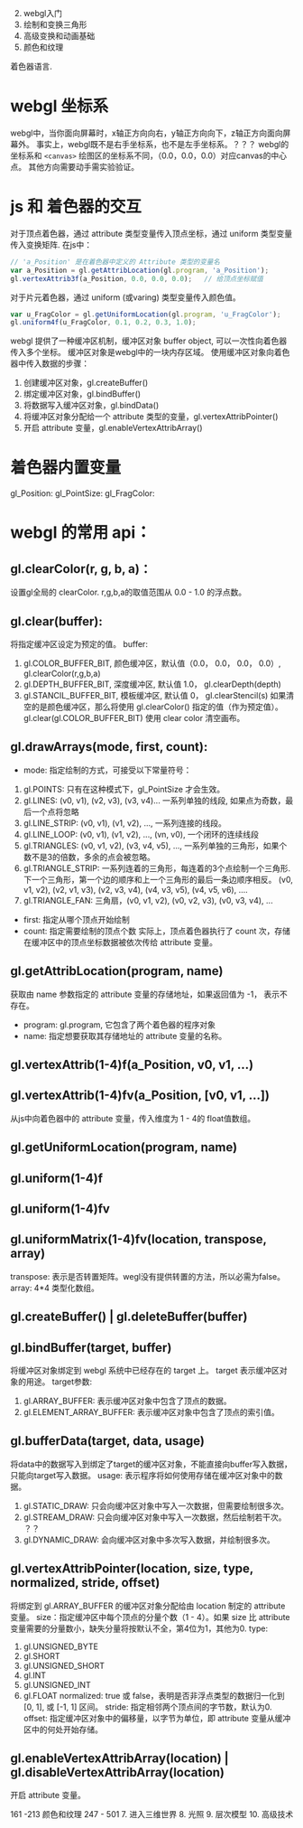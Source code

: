 

2. webgl入门
3. 绘制和变换三角形
4. 高级变换和动画基础
5. 颜色和纹理



着色器语言.


# webgl 坐标系
webgl中，当你面向屏幕时，x轴正方向向右，y轴正方向向下，z轴正方向面向屏幕外。
事实上，webgl既不是右手坐标系，也不是左手坐标系。？？？
webgl的坐标系和 `<canvas>` 绘图区的坐标系不同，（0.0，0.0，0.0）对应canvas的中心点。
其他方向需要动手需实验验证。

# js 和 着色器的交互
对于顶点着色器，通过 attribute 类型变量传入顶点坐标，通过 uniform 类型变量传入变换矩阵.
在js中：
```js
// 'a_Position' 是在着色器中定义的 Attribute 类型的变量名
var a_Position = gl.getAttribLocation(gl.program, 'a_Position');    
gl.vertexAttrib3f(a_Position, 0.0, 0.0, 0.0);   // 给顶点坐标赋值
```
对于片元着色器，通过 uniform (或varing) 类型变量传入颜色值。
```js
var u_FragColor = gl.getUniformLocation(gl.program, 'u_FragColor');
gl.uniform4f(u_FragColor, 0.1, 0.2, 0.3, 1.0);
```
webgl 提供了一种缓冲区机制，缓冲区对象 buffer object, 可以一次性向着色器传入多个坐标。
缓冲区对象是webgl中的一块内存区域。
使用缓冲区对象向着色器中传入数据的步骤：
1. 创建缓冲区对象，gl.createBuffer()
2. 绑定缓冲区对象，gl.bindBuffer()
3. 将数据写入缓冲区对象，gl.bindData()
4. 将缓冲区对象分配给一个 attribute 类型的变量，gl.vertexAttribPointer()
5. 开启 attribute 变量，gl.enableVertexAttribArray()



# 着色器内置变量
gl_Position:
gl_PointSize:
gl_FragColor:


# webgl 的常用 api：
## gl.clearColor(r, g, b, a)：
设置gl全局的 clearColor. r,g,b,a的取值范围从 0.0 - 1.0 的浮点数。
## gl.clear(buffer):
将指定缓冲区设定为预定的值。
buffer:
1. gl.COLOR_BUFFER_BIT, 颜色缓冲区，默认值（0.0， 0.0， 0.0， 0.0）, gl.clearColor(r,g,b,a)
2. gl.DEPTH_BUFFER_BIT, 深度缓冲区, 默认值 1.0， gl.clearDepth(depth)
3. gl.STANCIL_BUFFER_BIT, 模板缓冲区, 默认值 0， gl.clearStencil(s) 
如果清空的是颜色缓冲区，那么将使用 gl.clearColor() 指定的值（作为预定值）。
gl.clear(gl.COLOR_BUFFER_BIT) 使用 clear color 清空画布。
## gl.drawArrays(mode, first, count):
* mode: 指定绘制的方式，可接受以下常量符号：
1. gl.POINTS: 只有在这种模式下，gl_PointSize 才会生效。
2. gl.LINES: (v0, v1), (v2, v3), (v3, v4)... 一系列单独的线段, 如果点为奇数，最后一个点将忽略
3. gl.LINE_STRIP: (v0, v1), (v1, v2), ..., 一系列连接的线段。
4. gl.LINE_LOOP: (v0, v1), (v1, v2), ..., (vn, v0), 一个闭环的连续线段
5. gl.TRIANGLES: (v0, v1, v2), (v3, v4, v5), ..., 一系列单独的三角形，如果个数不是3的倍数，多余的点会被忽略。
6. gl.TRIANGLE_STRIP: 一系列连着的三角形，每连着的3个点绘制一个三角形.
下一个三角形，第一个边的顺序和上一个三角形的最后一条边顺序相反。
(v0, v1, v2), (v2, v1, v3), (v2, v3, v4), (v4, v3, v5), (v4, v5, v6), ....
7. gl.TRIANGLE_FAN: 三角扇，(v0, v1, v2), (v0, v2, v3), (v0, v3, v4), ...
* first: 指定从哪个顶点开始绘制
* count: 指定需要绘制的顶点个数
实际上，顶点着色器执行了 count 次，存储在缓冲区中的顶点坐标数据被依次传给 attribute 变量。
## gl.getAttribLocation(program, name)
获取由 name 参数指定的 attribute 变量的存储地址，如果返回值为 -1， 表示不存在。
* program: gl.program, 它包含了两个着色器的程序对象
* name: 指定想要获取其存储地址的 attribute 变量的名称。
## gl.vertexAttrib(1-4)f(a_Position, v0, v1, ...)
## gl.vertexAttrib(1-4)fv(a_Position, [v0, v1, ...])
从js中向着色器中的 attribute 变量，传入维度为 1 - 4的 float值数组。
## gl.getUniformLocation(program, name)
## gl.uniform(1-4)f
## gl.uniform(1-4)fv
## gl.uniformMatrix(1-4)fv(location, transpose, array)
transpose: 表示是否转置矩阵。wegl没有提供转置的方法，所以必需为false。
array: 4*4 类型化数组。

## gl.createBuffer() | gl.deleteBuffer(buffer)
## gl.bindBuffer(target, buffer)
将缓冲区对象绑定到 webgl 系统中已经存在的 target 上。 target 表示缓冲区对象的用途。
target参数:
1. gl.ARRAY_BUFFER: 表示缓冲区对象中包含了顶点的数据。
2. gl.ELEMENT_ARRAY_BUFFER: 表示缓冲区对象中包含了顶点的索引值。
## gl.bufferData(target, data, usage)
将data中的数据写入到绑定了target的缓冲区对象，不能直接向buffer写入数据，只能向target写入数据。
usage: 表示程序将如何使用存储在缓冲区对象中的数据。
1. gl.STATIC_DRAW: 只会向缓冲区对象中写入一次数据，但需要绘制很多次。
2. gl.STREAM_DRAW: 只会向缓冲区对象中写入一次数据，然后绘制若干次。 ？？
3. gl.DYNAMIC_DRAW: 会向缓冲区对象中多次写入数据，并绘制很多次。
## gl.vertexAttribPointer(location, size, type, normalized, stride, offset)
将绑定到 gl.ARRAY_BUFFER 的缓冲区对象分配给由 location 制定的 attribute 变量。
size：指定缓冲区中每个顶点的分量个数（1 - 4）。如果 size 比 attribute 变量需要的分量数小，缺失分量将按默认不全，第4位为1，其他为0.
type: 
1. gl.UNSIGNED_BYTE
2. gl.SHORT
3. gl.UNSIGNED_SHORT
4. gl.INT
5. gl.UNSIGNED_INT
6. gl.FLOAT
normalized: true 或 false，表明是否非浮点类型的数据归一化到 [0, 1], 或 [-1, 1] 区间。
stride: 指定相邻两个顶点间的字节数，默认为0.
offset: 指定缓冲区对象中的偏移量，以字节为单位，即 attribute 变量从缓冲区中的何处开始存储。
## gl.enableVertexAttribArray(location) | gl.disableVertexAttribArray(location)
开启 attribute 变量。






161 -213 颜色和纹理
247 - 501 
7. 进入三维世界
8. 光照
9. 层次模型
10. 高级技术



